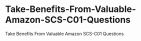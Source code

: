 # Take-Benefits-From-Valuable-Amazon-SCS-C01-Questions
Take Benefits From Valuable Amazon SCS-C01 Questions
